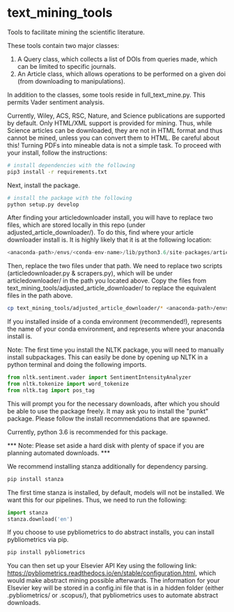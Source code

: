 # text_mining_tools
Tools to facilitate mining the scientific literature.

These tools contain two major classes:
1. A Query class, which collects a list of DOIs from queries made, which can be limited to specific journals.
2. An Article class, which allows operations to be performed on a given doi (from downloading to manipulations).

In addition to the classes, some tools reside in full_text_mine.py. This permits Vader sentiment analysis.

Currently, Wiley, ACS, RSC, Nature, and Science publications are supported by default. Only HTML/XML support is provided for mining.
Thus, while Science articles can be downloaded, they are not in HTML format and thus cannot be mined, unless you can convert them to HTML. Be careful about this! Turning PDFs into mineable data is not a simple task. To proceed with your install, follow the instructions:

```bash
# install dependencies with the following
pip3 install -r requirements.txt 
```
Next, install the package.
```bash
# install the package with the following
python setup.py develop
```

After finding your articledownloader install, you will have to replace two files, which are stored locally in this repo (under adjusted_article_downloader/). To do this, find where your article downloader install is. It is highly likely that it is at the following location:
```python
<anaconda-path>/envs/<conda-env-name>/lib/python3.6/site-packages/articledownloader/
``` 
Then, replace the two files under that path. We need to replace two scripts (articledownloader.py & scrapers.py), which will be under articledownloader/ in the path you located above. Copy the files from text_mining_tools/adjusted_article_downloader/ to replace the equivalent files in the path above.
```bash
cp text_mining_tools/adjusted_article_downloader/* <anaconda-path>/envs/<conda-env-name>/lib/python3.6/site-packages/articledownloader/
``` 
If you installed inside of a conda environment (recommended!),  <conda-env-name> represents the name of your conda environment, and <anaconda-path> represents where your anaconda install is. 
  
Note: The first time you install the NLTK package, you will need to manually install subpackages. This can easily
be done by opening up NLTK in a python terminal and doing the following imports.

```python
from nltk.sentiment.vader import SentimentIntensityAnalyzer
from nltk.tokenize import word_tokenize
from nltk.tag import pos_tag
```
This will prompt you for the necessary downloads, after which you should be able to use the package freely. It may ask you to install the "punkt" package. Please follow the install recommendations that are spawned.

Currently, python 3.6 is recommended for this package.

*** Note: Please set aside a hard disk with plenty of space if you are planning automated downloads. ***

We recommend installing stanza additionally for dependency parsing. 
  
```bash
pip install stanza
```
The first time stanza is installed, by default, models will not be installed. We want this for our pipelines. Thus, we need to run the following:
```python
import stanza
stanza.download('en')
```  
  
If you choose to use pybliometrics to do abstract installs, you can install pybliometrics via pip.
  
```bash
pip install pybliometrics
```
  
You can then set up your Elsevier API Key using the following link: https://pybliometrics.readthedocs.io/en/stable/configuration.html, which would make abstract mining possible afterwards. The information for your Elsevier key will be stored in a config.ini file that is in a hidden folder (either .pybliometrics/ or .scopus/), that pybliometrics uses to automate abstract downloads.
